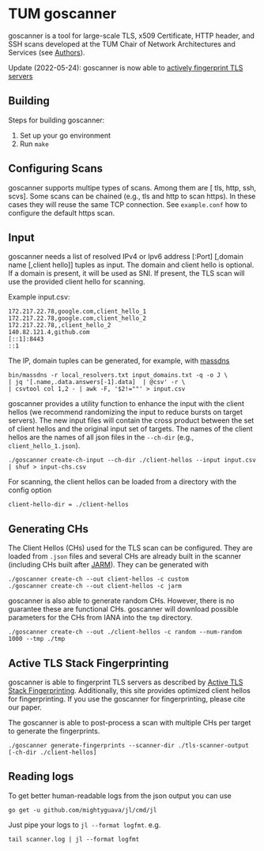 # TUM goscanner

goscanner is a tool for large-scale TLS, x509 Certificate, HTTP header, 
and SSH scans developed at the TUM Chair of Network Architectures and Services (see [Authors](./AUTHORS.md)).

Update (2022-05-24): goscanner is now able to [actively fingerprint TLS servers](https://active-tls-fingerprinting.github.io)

## Building

Steps for building goscanner:

1. Set up your go environment
2. Run `make`

## Configuring Scans

goscanner supports multipe types of scans. Among them are [ tls, http, ssh, scvs].
Some scans can be chained (e.g., tls and http to scan https). 
In these cases they will reuse the same TCP connection.
See `example.conf` how to configure the default https scan.

## Input

goscanner needs a list of resolved IPv4 or Ipv6 address [:Port] [,domain name [,client hello]] tuples as input.
The domain and  client hello is optional. 
If a domain is present, it will be used as SNI.
If present, the TLS scan will use the provided client hello for scanning.

Example input.csv:

    172.217.22.78,google.com,client_hello_1
    172.217.22.78,google.com,client_hello_2
    172.217.22.78,,client_hello_2
    140.82.121.4,github.com
    [::1]:8443
    ::1

The IP, domain tuples can be generated, for example, with [massdns](https://github.com/blechschmidt/massdns)

    bin/massdns -r local_resolvers.txt input_domains.txt -q -o J \
    | jq '[.name,.data.answers[-1].data]  | @csv' -r \
    | csvtool col 1,2 - | awk -F, '$2!=""' > input.csv

goscanner provides a utility function to enhance the input with the client hellos 
(we recommend randomizing the input to reduce bursts on target servers).
The new input files will contain the cross product between the set of client hellos and the original input set of targets.
The names of the client hellos are the names of all json files in the `--ch-dir` (e.g., `client_hello_1.json`).

    ./goscanner create-ch-input --ch-dir ./client-hellos --input input.csv | shuf > input-chs.csv

For scanning, the client hellos can be loaded from a directory with the config option

    client-hello-dir = ./client-hellos

## Generating CHs

The Client Hellos (CHs) used for the TLS scan can be configured.
They are loaded from `.json` files and several CHs are already built in the scanner (including CHs built after [JARM](https://github.com/salesforce/jarm)).
They can be generated with

    ./goscanner create-ch --out client-hellos -c custom
    ./goscanner create-ch --out client-hellos -c jarm

goscanner is also able to generate random CHs. However, there is no guarantee these are functional CHs.
goscanner will download possible parameters for the CHs from IANA into the `tmp` directory.

    ./goscanner create-ch --out ./client-hellos -c random --num-random 1000 --tmp ./tmp


## Active TLS Stack Fingerprinting

goscanner is able to fingerprint TLS servers as described by [Active TLS Stack Fingerprinting](https://active-tls-fingerprinting.github.io).
Additionally, this site provides optimized client hellos for fingerprinting.
If you use the goscanner for fingerprinting, please cite our paper.

The goscanner is able to post-process a scan with multiple CHs per target to generate the fingerprints.

    ./goscanner generate-fingerprints --scanner-dir ./tls-scanner-output [-ch-dir ./client-hellos]

## Reading logs

To get better human-readable logs from the json output you can use

    go get -u github.com/mightyguava/jl/cmd/jl
    
Just pipe your logs to `jl --format logfmt`. e.g.

    tail scanner.log | jl --format logfmt
